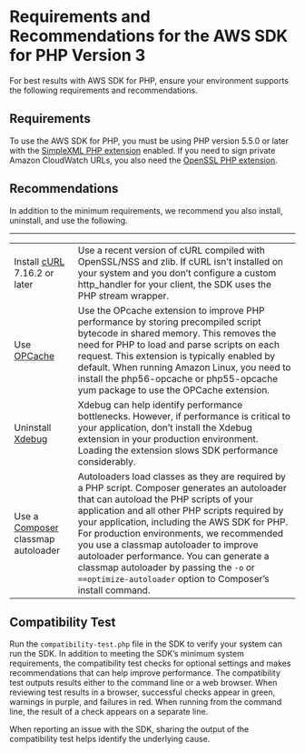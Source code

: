 # Requirements and Recommendations for the AWS SDK for PHP Version 3<a name="getting-started_requirements"></a>

For best results with AWS SDK for PHP, ensure your environment supports the following requirements and recommendations\.

## Requirements<a name="requirements"></a>

To use the AWS SDK for PHP, you must be using PHP version 5\.5\.0 or later with the [SimpleXML PHP extension](https://www.php.net/manual/en/book.simplexml.php) enabled\. If you need to sign private Amazon CloudWatch URLs, you also need the [OpenSSL PHP extension](http://php.net/manual/en/book.openssl.php)\.

## Recommendations<a name="recommendations"></a>

In addition to the minimum requirements, we recommend you also install, uninstall, and use the following\.


****  

|  |  | 
| --- |--- |
|  Install [cURL](http://php.net/manual/en/book.curl.php) 7\.16\.2 or later  |  Use a recent version of cURL compiled with OpenSSL/NSS and zlib\. If cURL isn’t installed on your system and you don’t configure a custom http\_handler for your client, the SDK uses the PHP stream wrapper\.  | 
|  Use [OPCache](http://php.net/manual/en/book.opcache.php)   |  Use the OPcache extension to improve PHP performance by storing precompiled script bytecode in shared memory\. This removes the need for PHP to load and parse scripts on each request\. This extension is typically enabled by default\. When running Amazon Linux, you need to install the php56\-opcache or php55\-opcache yum package to use the OPCache extension\.  | 
|  Uninstall [Xdebug](http://xdebug.org/)   |  Xdebug can help identify performance bottlenecks\. However, if performance is critical to your application, don’t install the Xdebug extension in your production environment\. Loading the extension slows SDK performance considerably\.  | 
|  Use a [Composer](http://getcomposer.org) classmap autoloader  |  Autoloaders load classes as they are required by a PHP script\. Composer generates an autoloader that can autoload the PHP scripts of your application and all other PHP scripts required by your application, including the AWS SDK for PHP\. For production environments, we recommended you use a classmap autoloader to improve autoloader performance\. You can generate a classmap autoloader by passing the `-o` or `==optimize-autoloader` option to Composer’s install command\.  | 

## Compatibility Test<a name="compatibility-test"></a>

Run the `compatibility-test.php` file in the SDK to verify your system can run the SDK\. In addition to meeting the SDK’s minimum system requirements, the compatibility test checks for optional settings and makes recommendations that can help improve performance\. The compatibility test outputs results either to the command line or a web browser\. When reviewing test results in a browser, successful checks appear in green, warnings in purple, and failures in red\. When running from the command line, the result of a check appears on a separate line\.

When reporting an issue with the SDK, sharing the output of the compatibility test helps identify the underlying cause\.